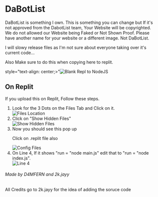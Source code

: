 # DaBotList
DaBotList is something I own. This is something you can change but If it's not approved from the DabotList team, Your Website will be copyrighted. We do not allowed our Website being Faked or Not Shown Proof. Please have another name for your website or a different image. Not DaBotList.

I will slowy release files as I'm not sure about everyone taking over it's current code...



Also Make sure to do this when copying here to replit.

<p> style="text-align: center;>"<img src="https://o.remove.bg/uploads/5adfc369-d8ef-4651-8007-7d51ecb66b96/replit.PNG" alt="Blank Repl to NodeJS"></p>




<h2>On Replit</h2>
  <p>If you upload this on Replit, Follow these steps.</p>
  <ol>
    <li>Look for the 3 Dots on the Files Tab and Click on it.</li>
  <img src="https://o.remove.bg/uploads/6b710fdb-895f-4e3a-8ac3-d384ee95c928/clickhere.PNG" alt="Files Location">
    <li>Click on "Show Hidden Files"</li>
  <img src="https://o.remove.bg/uploads/e8d58870-14fb-48df-b591-82d9836d55fa/showhiddenfiles.PNG" alt="Show Hidden Files">
    <li>Now you should see this pop up</li>
  <p>Click on .replit file also</p>
   <img src="https://o.remove.bg/uploads/23176a19-1563-493f-bf97-582c9c68229a/configfiles.PNG" alt="Config Files">
   <li>On Line 4, If it shows "run = "node main.js" edit that to "run = "node index.js".</li>
   <img src="https://o.remove.bg/uploads/96ec499d-f0b8-49d5-a430-6c5effaa51b5/hiddenpoint.PNG" alt="Line 4">
  </ol>


<h6>Made by D4MFERN and 2k.jayy</h6>
  <p>All Credits go to 2k.jayy for the idea of adding the soruce code</p>
